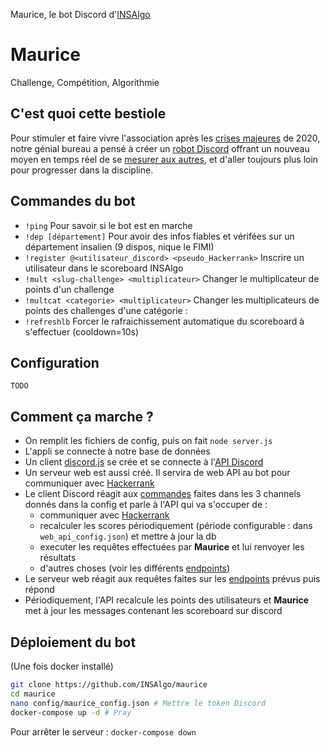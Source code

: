 Maurice, le bot Discord d'[INSAlgo](https://insalgo.fr/)

# Maurice
Challenge, Compétition, Algorithmie

## C'est quoi cette bestiole
Pour stimuler et faire vivre l'association après les [crises majeures](https://prologin.org/news/2020/03/29/prologin-2020-et-le-coronavirus-2019/) de 2020, notre génial bureau a pensé à créer un [robot Discord](https://top.gg/) offrant un nouveau moyen en temps réel de se [mesurer aux autres](https://fr.wikipedia.org/wiki/Bataille_de_pouces), et d'aller toujours plus loin pour progresser dans la discipline.

## Commandes du bot
* `!ping` Pour savoir si le bot est en marche
* `!dep [département]` Pour avoir des infos fiables et vérifées sur un département insalien (9 dispos, nique le FIMI)
* `!register @<utilisateur_discord> <pseudo_Hackerrank>` Inscrire un utilisateur dans le scoreboard INSAlgo 
* `!mult <slug-challenge> <multiplicateur>` Changer le multiplicateur de points d'un challenge
* `!multcat <categorie> <multiplicateur>` Changer les multiplicateurs de points des challenges d'une catégorie : 
* `!refreshlb` Forcer le rafraichissement automatique du scoreboard à s'effectuer (cooldown=10s)

## Configuration
`TODO`

## Comment ça marche ?
* On remplit les fichiers de config, puis on fait `node server.js`
* L'appli se connecte à notre base de données
* Un client [discord.js](https://discord.js.org/) se crée et se connecte à l'[API Discord](https://discord.com/developers/docs/intro)
* Un serveur web est aussi créé. Il servira de web API au bot pour communiquer avec [Hackerrank](https://www.hackerrank.com/)
* Le client Discord réagit aux [commandes](https://github.com/INSAlgo/maurice/blob/master/commands/) faites dans les 3 channels donnés dans la config et parle à l'API qui va s'occuper de :
  * communiquer avec [Hackerrank](https://www.hackerrank.com/)
  * recalculer les scores périodiquement (période configurable : dans `web_api_config.json`) et mettre à jour la db
  * executer les requêtes effectuées par **Maurice** et lui renvoyer les résultats
  * d'autres choses (voir les différents [endpoints](https://github.com/INSAlgo/maurice/blob/master/routes))
* Le serveur web réagit aux requêtes faites sur les [endpoints](https://github.com/INSAlgo/maurice/blob/master/routes) prévus puis répond
* Périodiquement, l'API recalcule les points des utilisateurs et **Maurice** met à jour les messages contenant les scoreboard sur discord


## Déploiement du bot
(Une fois docker installé)
```bash
git clone https://github.com/INSAlgo/maurice
cd maurice
nano config/maurice_config.json # Mettre le token Discord
docker-compose up -d # Pray
```

Pour arrêter le serveur : `docker-compose down`